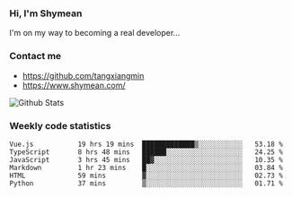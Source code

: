 ### Hi, I'm Shymean

I'm on my way to becoming a real developer...

### Contact me

- <https://github.com/tangxiangmin>
- <https://www.shymean.com/>

![Github Stats](https://github-readme-stats.vercel.app/api?username=tangxiangmin&show_icons=true&theme=dark)


###  Weekly code statistics

<!--START_SECTION:waka-->

```text
Vue.js           19 hrs 19 mins  █████████████▒░░░░░░░░░░░   53.18 %
TypeScript       8 hrs 48 mins   ██████░░░░░░░░░░░░░░░░░░░   24.25 %
JavaScript       3 hrs 45 mins   ██▓░░░░░░░░░░░░░░░░░░░░░░   10.35 %
Markdown         1 hr 23 mins    █░░░░░░░░░░░░░░░░░░░░░░░░   03.84 %
HTML             59 mins         ▓░░░░░░░░░░░░░░░░░░░░░░░░   02.73 %
Python           37 mins         ▒░░░░░░░░░░░░░░░░░░░░░░░░   01.71 %
```

<!--END_SECTION:waka-->